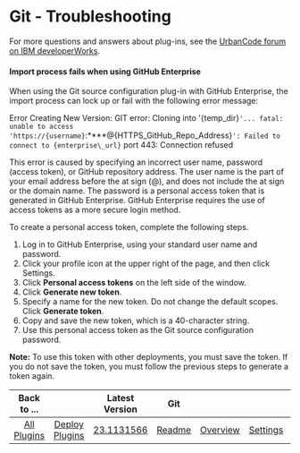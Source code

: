 
# Git - Troubleshooting

For more questions and answers about plug-ins, see the [UrbanCode forum on IBM developerWorks](https://community.ibm.com/community/user/wasdevops/urbancode-discussion "UrbanCode forum").

#### Import process fails when using GitHub Enterprise

When using the Git source configuration plug-in with GitHub Enterprise, the import process can lock up or fail with the following error message:

Error Creating New Version: GIT error: Cloning into '{temp\_dir}``'... fatal: unable to access 'https://{username}``:\*\*\*\*@{HTTPS\_GitHub\_Repo\_Address}``': Failed to connect to {enterprise\_url}`` port 443: Connection refused

This error is caused by specifying an incorrect user name, password (access token), or GitHub repository address. The user name is the part of your email address before the at sign (@), and does not include the at sign or the domain name. The password is a personal access token that is generated in GitHub Enterprise. GitHub Enterprise requires the use of access tokens as a more secure login method.

To create a personal access token, complete the following steps.

1. Log in to GitHub Enterprise, using your standard user name and password.
2. Click your profile icon at the upper right of the page, and then click Settings.
3. Click **Personal access tokens** on the left side of the window.
4. Click **Generate new token**.
5. Specify a name for the new token. Do not change the default scopes. Click **Generate token**.
6. Copy and save the new token, which is a 40-character string.
7. Use this personal access token as the Git source configuration password.

**Note:** To use this token with other deployments, you must save the token. If you do not save the token, you must follow the previous steps to generate a token again.


|Back to ...||Latest Version|Git |||||
| :---: | :---: | :---: | :---: | :---: | :---: | :---: | :---: |
|[All Plugins](../../index.md)|[Deploy Plugins](../README.md)|[23.1131566](https://raw.githubusercontent.com/UrbanCode/IBM-UCD-PLUGINS/main/files/GitSourceConfig/ucd-GitSourceConfig-23.1131566.zip)|[Readme](README.md)|[Overview](overview.md)|[Settings](settings.md)|[Usage](usage.md)|[Downloads](downloads.md)|
